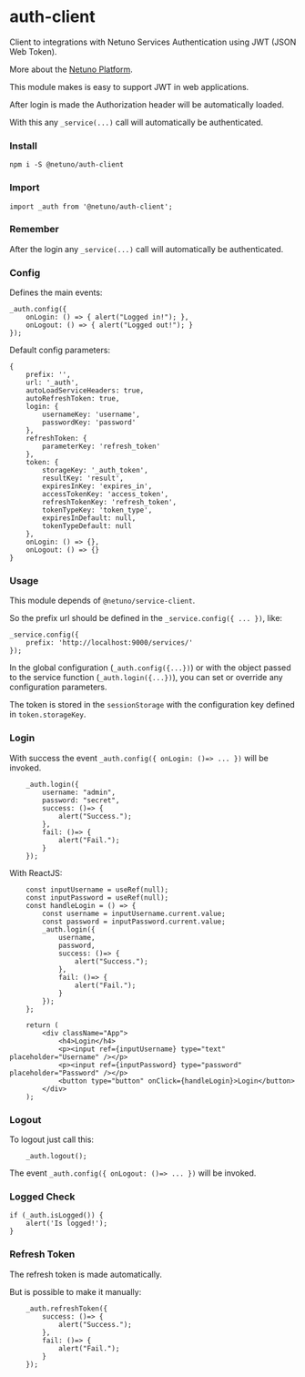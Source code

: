 # auth-client

Client to integrations with Netuno Services Authentication using JWT (JSON Web Token).

More about the [Netuno Platform](https://netuno.org/).

This module makes is easy to support JWT in web applications.

After login is made the Authorization header will be automatically loaded.

With this any `_service(...)` call will automatically be authenticated.

### Install

`npm i -S @netuno/auth-client`

### Import

`import _auth from '@netuno/auth-client';`

### Remember

After the login any `_service(...)` call will automatically be authenticated.

### Config

Defines the main events:

```
_auth.config({
    onLogin: () => { alert("Logged in!"); },
    onLogout: () => { alert("Logged out!"); }
});
```

Default config parameters:

```
{
    prefix: '',
    url: '_auth',
    autoLoadServiceHeaders: true,
    autoRefreshToken: true,
    login: {
        usernameKey: 'username',
        passwordKey: 'password'
    },
    refreshToken: {
        parameterKey: 'refresh_token'
    },
    token: {
        storageKey: '_auth_token',
        resultKey: 'result',
        expiresInKey: 'expires_in',
        accessTokenKey: 'access_token',
        refreshTokenKey: 'refresh_token',
        tokenTypeKey: 'token_type',
        expiresInDefault: null,
        tokenTypeDefault: null
    },
    onLogin: () => {},
    onLogout: () => {}
}
```

### Usage

This module depends of `@netuno/service-client`.

So the prefix url should be defined in the `_service.config({ ... })`, like:

```
_service.config({
    prefix: 'http://localhost:9000/services/'
});
```

In the global configuration (`_auth.config({...})`) or with the object passed to the service function (`_auth.login({...})`), you can set or override any configuration parameters.

The token is stored in the `sessionStorage` with the configuration key defined in `token.storageKey`.

### Login

With success the event `_auth.config({ onLogin: ()=> ... })` will be invoked.

```
    _auth.login({
        username: "admin",
        password: "secret",
        success: ()=> {
            alert("Success.");
        },
        fail: ()=> {
            alert("Fail.");
        }
    });
```

With ReactJS:

```
    const inputUsername = useRef(null);
    const inputPassword = useRef(null);
    const handleLogin = () => {
        const username = inputUsername.current.value;
        const password = inputPassword.current.value;
        _auth.login({
            username,
            password,
            success: ()=> {
                alert("Success.");
            },
            fail: ()=> {
                alert("Fail.");
            }
        });
    };
    
    return (
        <div className="App">
            <h4>Login</h4>
            <p><input ref={inputUsername} type="text" placeholder="Username" /></p>
            <p><input ref={inputPassword} type="password" placeholder="Password" /></p>
            <button type="button" onClick={handleLogin}>Login</button>
        </div>
    );
```

### Logout

To logout just call this:

```
    _auth.logout();
```

The event `_auth.config({ onLogout: ()=> ... })` will be invoked.

### Logged Check

```
if (_auth.isLogged()) {
    alert('Is logged!');
}
```

### Refresh Token

The refresh token is made automatically.

But is possible to make it manually:

```
    _auth.refreshToken({
        success: ()=> {
            alert("Success.");
        },
        fail: ()=> {
            alert("Fail.");
        }
    });
```
